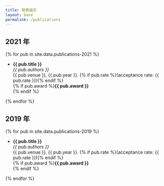 ```yaml
---
title: 発表論文
layout: base
permalink: /publications
---
```


## 2021 年
{% for pub in site.data.publications-2021 %}
  <ul><li><b>{{ pub.title }}</b><br />
  <em>{{ pub.authors }}</em><br />
  {{ pub.venue }}, {{ pub.year }}. {% if pub.rate %}(acceptance rate: {{ pub.rate }}){% endif %}<br />
  {% if pub.award %}<font class="award"><b>{{ pub.award }}</b></font><br />{% endif %}
  </li></ul>
{% endfor %}

## 2019 年
{% for pub in site.data.publications-2019 %}
  <ul><li><b>{{ pub.title }}</b><br />
  <em>{{ pub.authors }}</em><br />
  {{ pub.venue }}, {{ pub.year }}. {% if pub.rate %}(acceptance rate: {{ pub.rate }}){% endif %}<br />
  {% if pub.award %}<font class="award"><b>{{ pub.award }}</b></font><br />{% endif %}
  </li></ul>
{% endfor %}
